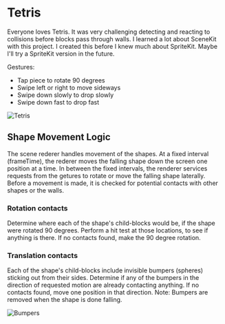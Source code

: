 # Tetris

Everyone loves Tetris.  It was very challenging detecting and reacting to collisions before blocks
pass through walls.  I learned a lot about SceneKit with this project.  I created this before I
knew much about SpriteKit.  Maybe I'll try a SpriteKit version in the future.

Gestures:
- Tap piece to rotate 90 degrees
- Swipe left or right to move sideways
- Swipe down slowly to drop slowly
- Swipe down fast to drop fast

![Tetris](https://github.com/InvaderZim62/Tetris/assets/34785252/15b4d110-c1a1-4c87-b9a6-ce3be0e59072)

## Shape Movement Logic

The scene rederer handles movement of the shapes.  At a fixed interval (frameTime), the rederer
moves the falling shape down the screen one position at a time.  In between the fixed intervals, the
renderer services requests from the getures to rotate or move the falling shape laterally.  Before
a movement is made, it is checked for potential contacts with other shapes or the walls.

### Rotation contacts

Determine where each of the shape's child-blocks would be, if the shape were rotated 90 degrees.
Perform a hit test at those locations, to see if anything is there.  If no contacts found, make the
90 degree rotation.

### Translation contacts

Each of the shape's child-blocks include invisible bumpers (spheres) sticking out from their sides.
Determine if any of the bumpers in the direction of requested motion are already contacting anything.
If no contacts found, move one position in that direction.  Note: Bumpers are removed when the shape
is done falling.

![Bumpers](https://github.com/InvaderZim62/Tetris/assets/34785252/56db8891-8efc-4a5f-8773-b97dbb635df8)
